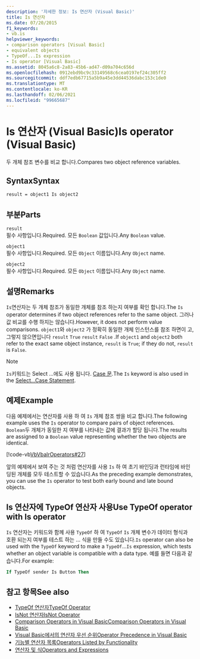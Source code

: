 ```yaml
---
description: '자세한 정보: Is 연산자 (Visual Basic)'
title: Is 연산자
ms.date: 07/20/2015
f1_keywords:
- vb.is
helpviewer_keywords:
- comparison operators [Visual Basic]
- equivalent objects
- TypeOf...Is expression
- Is operator [Visual Basic]
ms.assetid: 8045a6c8-2a83-45b6-ad47-d09a704c656d
ms.openlocfilehash: 0912ebd9bc9c33149568c6cea0197ef24c305ff2
ms.sourcegitcommit: ddf7edb67715a5b9a45e3dd44536dabc153c1de0
ms.translationtype: MT
ms.contentlocale: ko-KR
ms.lasthandoff: 02/06/2021
ms.locfileid: "99665687"
---
```

# <a name="is-operator-visual-basic"></a><span data-ttu-id="237fd-103">Is 연산자 (Visual Basic)</span><span class="sxs-lookup"><span data-stu-id="237fd-103">Is operator (Visual Basic)</span></span>

<span data-ttu-id="237fd-104">두 개체 참조 변수를 비교 합니다.</span><span class="sxs-lookup"><span data-stu-id="237fd-104">Compares two object reference variables.</span></span>

## <a name="syntax"></a><span data-ttu-id="237fd-105">Syntax</span><span class="sxs-lookup"><span data-stu-id="237fd-105">Syntax</span></span>

```vb
result = object1 Is object2
```

## <a name="parts"></a><span data-ttu-id="237fd-106">부분</span><span class="sxs-lookup"><span data-stu-id="237fd-106">Parts</span></span>

 `result`  
 <span data-ttu-id="237fd-107">필수 사항입니다.</span><span class="sxs-lookup"><span data-stu-id="237fd-107">Required.</span></span> <span data-ttu-id="237fd-108">모든 `Boolean` 값입니다.</span><span class="sxs-lookup"><span data-stu-id="237fd-108">Any `Boolean` value.</span></span>  
  
 `object1`  
 <span data-ttu-id="237fd-109">필수 사항입니다.</span><span class="sxs-lookup"><span data-stu-id="237fd-109">Required.</span></span> <span data-ttu-id="237fd-110">모든 `Object` 이름입니다.</span><span class="sxs-lookup"><span data-stu-id="237fd-110">Any `Object` name.</span></span>  
  
 `object2`  
 <span data-ttu-id="237fd-111">필수 사항입니다.</span><span class="sxs-lookup"><span data-stu-id="237fd-111">Required.</span></span> <span data-ttu-id="237fd-112">모든 `Object` 이름입니다.</span><span class="sxs-lookup"><span data-stu-id="237fd-112">Any `Object` name.</span></span>  
  
## <a name="remarks"></a><span data-ttu-id="237fd-113">설명</span><span class="sxs-lookup"><span data-stu-id="237fd-113">Remarks</span></span>

<span data-ttu-id="237fd-114">`Is`연산자는 두 개체 참조가 동일한 개체를 참조 하는지 여부를 확인 합니다.</span><span class="sxs-lookup"><span data-stu-id="237fd-114">The `Is` operator determines if two object references refer to the same object.</span></span> <span data-ttu-id="237fd-115">그러나 값 비교를 수행 하지는 않습니다.</span><span class="sxs-lookup"><span data-stu-id="237fd-115">However, it does not perform value comparisons.</span></span> <span data-ttu-id="237fd-116">`object1`와 `object2` 가 정확히 동일한 개체 인스턴스를 참조 하면이 고, 그렇지 않으면입니다 `result` `True` `result` `False` .</span><span class="sxs-lookup"><span data-stu-id="237fd-116">If `object1` and `object2` both refer to the exact same object instance, `result` is `True`; if they do not, `result` is `False`.</span></span>

> [!NOTE]
> <span data-ttu-id="237fd-117">`Is`키워드는 Select ...에도 사용 됩니다. [ Case 문](../statements/select-case-statement.md).</span><span class="sxs-lookup"><span data-stu-id="237fd-117">The `Is` keyword is also used in the [Select...Case Statement](../statements/select-case-statement.md).</span></span>
  
## <a name="example"></a><span data-ttu-id="237fd-118">예제</span><span class="sxs-lookup"><span data-stu-id="237fd-118">Example</span></span>

<span data-ttu-id="237fd-119">다음 예제에서는 연산자를 사용 하 여 `Is` 개체 참조 쌍을 비교 합니다.</span><span class="sxs-lookup"><span data-stu-id="237fd-119">The following example uses the `Is` operator to compare pairs of object references.</span></span> <span data-ttu-id="237fd-120">`Boolean`두 개체가 동일한 지 여부를 나타내는 값에 결과가 할당 됩니다.</span><span class="sxs-lookup"><span data-stu-id="237fd-120">The results are assigned to a `Boolean` value representing whether the two objects are identical.</span></span>

[!code-vb[VbVbalrOperators#27](~/samples/snippets/visualbasic/VS_Snippets_VBCSharp/VbVbalrOperators/VB/Class1.vb#27)]

<span data-ttu-id="237fd-121">앞의 예제에서 보여 주는 것 처럼 연산자를 사용 `Is` 하 여 초기 바인딩과 런타임에 바인딩된 개체를 모두 테스트할 수 있습니다.</span><span class="sxs-lookup"><span data-stu-id="237fd-121">As the preceding example demonstrates, you can use the `Is` operator to test both early bound and late bound objects.</span></span>

## <a name="use-typeof-operator-with-is-operator"></a><span data-ttu-id="237fd-122">Is 연산자에 TypeOf 연산자 사용</span><span class="sxs-lookup"><span data-stu-id="237fd-122">Use TypeOf operator with Is operator</span></span>

<span data-ttu-id="237fd-123">`Is` 연산자는 키워드와 함께 사용 `TypeOf` 하 여 `TypeOf` `Is` 개체 변수가 데이터 형식과 호환 되는지 여부를 테스트 하는 ... 식을 만들 수도 있습니다.</span><span class="sxs-lookup"><span data-stu-id="237fd-123">`Is` operator can also be used with the `TypeOf` keyword to make a `TypeOf`...`Is` expression, which tests whether an object variable is compatible with a data type.</span></span> <span data-ttu-id="237fd-124">예를 들면 다음과 같습니다.</span><span class="sxs-lookup"><span data-stu-id="237fd-124">For example:</span></span>

```vb
If TypeOf sender Is Button Then
```

## <a name="see-also"></a><span data-ttu-id="237fd-125">참고 항목</span><span class="sxs-lookup"><span data-stu-id="237fd-125">See also</span></span>

- [<span data-ttu-id="237fd-126">TypeOf 연산자</span><span class="sxs-lookup"><span data-stu-id="237fd-126">TypeOf Operator</span></span>](typeof-operator.md)
- [<span data-ttu-id="237fd-127">IsNot 연산자</span><span class="sxs-lookup"><span data-stu-id="237fd-127">IsNot Operator</span></span>](isnot-operator.md)
- [<span data-ttu-id="237fd-128">Comparison Operators in Visual Basic</span><span class="sxs-lookup"><span data-stu-id="237fd-128">Comparison Operators in Visual Basic</span></span>](../../programming-guide/language-features/operators-and-expressions/comparison-operators.md)
- [<span data-ttu-id="237fd-129">Visual Basic에서의 연산자 우선 순위</span><span class="sxs-lookup"><span data-stu-id="237fd-129">Operator Precedence in Visual Basic</span></span>](operator-precedence.md)
- [<span data-ttu-id="237fd-130">기능별 연산자 목록</span><span class="sxs-lookup"><span data-stu-id="237fd-130">Operators Listed by Functionality</span></span>](operators-listed-by-functionality.md)
- [<span data-ttu-id="237fd-131">연산자 및 식</span><span class="sxs-lookup"><span data-stu-id="237fd-131">Operators and Expressions</span></span>](../../programming-guide/language-features/operators-and-expressions/index.md)
